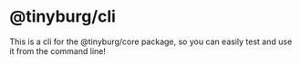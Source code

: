 # @tinyburg/cli

This is a cli for the @tinyburg/core package, so you can easily test and use it from the command line!
